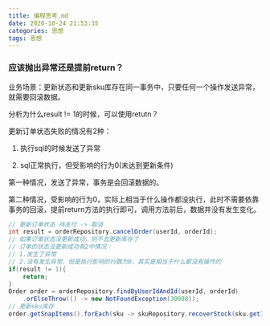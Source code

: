 ```yaml
---
title: 编程思考.md
date: 2020-10-24 21:53:35
categories: 思想
tags: 思想
---
```


### 应该抛出异常还是提前return？

业务场景：更新状态和更新sku库存在同一事务中，只要任何一个操作发送异常，就需要回滚数据。

分析为什么result != 1的时候，可以使用retutn？

更新订单状态失败的情况有2种：

1. 执行sql的时候发送了异常

2. sql正常执行，但受影响的行为0(未达到更新条件)

第一种情况，发送了异常，事务是会回滚数据的。

第二种情况，受影响的行为0，实际上相当于什么操作都没执行，此时不需要依靠事务的回滚，提前return方法的执行即可，调用方法前后，数据并没有发生变化。

```java
// 更新订单状态 待支付 -> 取消
int result = orderRepository.cancelOrder(userId, orderId);
// 如果订单状态没更新成功，则不去更新库存了
// 订单的状态没更新成功有2中情况：
// 1.发生了异常
// 2.没有发生异常，但是执行影响的行数为0，其实是相当于什么都没有操作的
if(result != 1){
    return;
}
Order order = orderRepository.findByUserIdAndId(userId, orderId)
    .orElseThrow(() -> new NotFoundException(30008));
// 更新sku库存
order.getSnapItems().forEach(sku -> skuRepository.recoverStock(sku.getId(),sku.getCount()));
```

